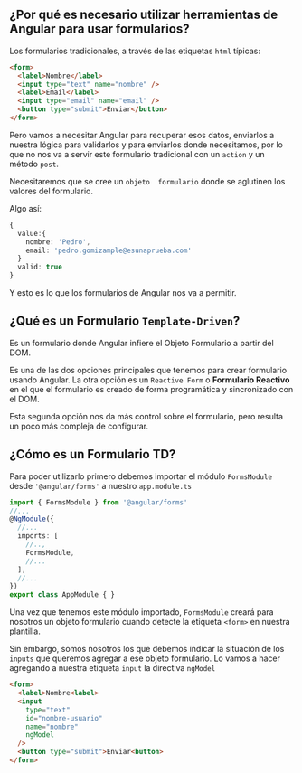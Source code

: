 
## ¿Por qué es necesario utilizar herramientas de Angular para usar formularios?

Los formularios tradicionales, a través de las etiquetas `html` típicas:

```html
<form>
  <label>Nombre</label>
  <input type="text" name="nombre" />
  <label>Email</label>
  <input type="email" name="email" />
  <button type="submit">Enviar</button>
</form>
```

Pero vamos a necesitar Angular para recuperar esos datos, enviarlos a nuestra lógica para validarlos y para enviarlos donde necesitamos, por lo que no nos va a servir este formulario tradicional con un `action` y un método `post`.

Necesitaremos que se cree un `objeto  formulario` donde se aglutinen los valores del formulario. 

Algo así:

```typescript
{
  value:{
    nombre: 'Pedro',
    email: 'pedro.gomizample@esunaprueba.com'
  }
  valid: true
}
```

Y esto es lo que los formularios de Angular nos va a permitir.

## ¿Qué es un Formulario `Template-Driven`?

Es un formulario donde Angular infiere el Objeto Formulario a partir del DOM.

Es una de las dos opciones principales que tenemos para crear formulario usando Angular. La otra opción es un `Reactive Form` o **Formulario Reactivo** en el que el formulario es creado de forma programática y sincronizado con el DOM.

Esta segunda opción nos da más control sobre el formulario, pero resulta un poco más compleja de configurar.


## ¿Cómo es un Formulario TD?

Para poder utilizarlo primero debemos importar el módulo `FormsModule` desde `'@angular/forms'` a nuestro `app.module.ts`

```typescript
import { FormsModule } from '@angular/forms'
//...
@NgModule({
  //...
  imports: [
    //..,
    FormsModule,
    //...
  ],
  //...
})
export class AppModule { }
```

Una vez que tenemos este módulo importado, `FormsModule` creará para nosotros un objeto formulario cuando detecte la etiqueta `<form>` en nuestra plantilla.

Sin embargo, somos nosotros los que debemos indicar la situación de los `inputs` que queremos agregar a ese objeto formulario.
Lo vamos a hacer agregando a nuestra etiqueta `input` la directiva `ngModel`

```html
<form>
  <label>Nombre<label>
  <input 
    type="text" 
    id="nombre-usuario" 
    name="nombre" 
    ngModel
  />
  <button type="submit">Enviar<button>
</form>
```

